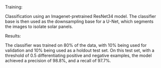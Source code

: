 Training: 

Classification using an Imagenet-pretrained ResNet34 model.
The classifier base is then used as the downsampling base for a U-Net, which segments the images to isolate solar panels.

Results:

The classifier was trained on 80% of the data, with 10% being used for validation and 10% being used as a holdout test set. On this test set, with a threshold of 0.5 differentiating positive and negative examples, the model achieved a precision of 98.8%, and a recall of 97.7%.
